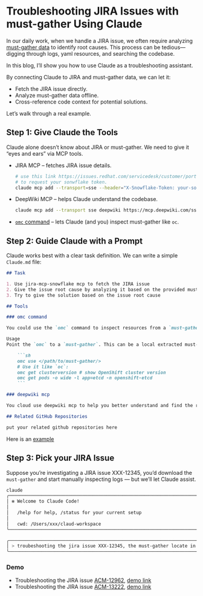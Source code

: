 # Troubleshooting JIRA Issues with must-gather Using Claude

In our daily work,  when we handle a JIRA issue, we often require analyzing [must-gather data](https://docs.redhat.com/en/documentation/openshift_container_platform/4.19/html/support/gathering-cluster-data) to identify root causes. This process can be tedious—digging through logs, yaml resources, and searching the codebase.

In this blog, I’ll show you how to use Claude as a troubleshooting assistant.

By connecting Claude to JIRA and must-gather data, we can let it:

- Fetch the JIRA issue directly.
- Analyze must-gather data offline.
- Cross-reference code context for potential solutions.

Let’s walk through a real example.

## Step 1: Give Claude the Tools

Claude alone doesn’t know about JIRA or must-gather. We need to give it “eyes and ears” via MCP tools.

- JIRA MCP – fetches JIRA issue details.

    ```sh
    # use this link https://issues.redhat.com/servicedesk/customer/portal/2/create/45
    # to request your sonwflake token.
    claude mcp add --transport=sse --header="X-Snowflake-Token: your-sonwflake-token" jira-mcp-snowflake https://jira-mcp-snowflake.mcp-playground-poc.devshift.net/sse
    ```


- DeepWiki MCP – helps Claude understand the codebase.

    ```sh
    claude mcp add --transport sse deepwiki https://mcp.deepwiki.com/sse
    ```

- [`omc` command](https://github.com/gmeghnag/omc) – lets Claude (and you) inspect must-gather like `oc`.

## Step 2: Guide Claude with a Prompt

Claude works best with a clear task definition. We can write a simple `Claude.md` file:

```md
## Task

1. Use jira-mcp-snowflake mcp to fetch the JIRA issue
2. Give the issue root cause by analyzing it based on the provided must-gather.
3. Try to give the solution based on the issue root cause

## Tools

### omc command

You could use the `omc` command to inspect resources from a `must-gather` in the same way as they are retrieved with the `oc` command.

Usage
Point the `omc` to a `must-gather`. This can be a local extracted must-gather, a local tarball, or a remote tarball:

    ```sh
    omc use </path/to/must-gather/>
    # Use it like `oc`:
    omc get clusterversion # show OpenShift cluster version
    omc get pods -o wide -l app=etcd -n openshift-etcd
    ```

### deepwiki mcp

You cloud use deepwiki mcp to help you better understand and find the relevant context in the related codebase.

## Related GitHub Repositories

put your related github repositories here

```

Here is an [example](./foundation/Claude.md)

## Step 3: Pick your JIRA Issue

Suppose you’re investigating a JIRA issue XXX-12345, you’d download the `must-gather` and start manually inspecting logs — but we’ll let Claude assist.

```sh
claude
╭───────────────────────────────────────────────────────────────────────────────╮
│ ✻ Welcome to Claude Code!                                                     │
│                                                                               │
│   /help for help, /status for your current setup                              │
│                                                                               │
│   cwd: /Users/xxx/claud-workspace                                             │
╰───────────────────────────────────────────────────────────────────────────────╯

╭─────────────────────────────────────────────────────────────────────────────────────────────╮
│ > troubeshooting the jira issue XXX-12345, the must-gather locate in /Users/xxx/must-gather                                                            │
╰─────────────────────────────────────────────────────────────────────────────────────────────╯

```

### Demo

- Troubleshooting the JIRA issue [ACM-12962](https://issues.redhat.com/browse/ACM-12962), [demo link](https://drive.google.com/file/d/1Llle4B1v-X6jVUb7ZDvQ-Ks0COvI04_s/view?usp=sharing)
- Troubleshooting the JIRA issue [ACM-13222](https://issues.redhat.com/browse/ACM-13222), [demo link](https://drive.google.com/file/d/1uTEognU1Z48_wYO36XTh4LtgAneOounZ/view?usp=sharing)
